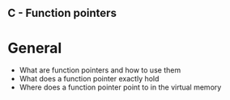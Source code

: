 ## C - Function pointers 

# General
* What are function pointers and how to use them
* What does a function pointer exactly hold
* Where does a function pointer point to in the virtual memory
